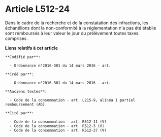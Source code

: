 # Article L512-24

Dans le cadre de la recherche et de la constatation des infractions, les échantillons dont la non-conformité à la
réglementation n'a pas été établie sont remboursés à leur valeur le jour du prélèvement toutes taxes comprises.

**Liens relatifs à cet article**

	**Codifié par**:

	  - Ordonnance n°2016-301 du 14 mars 2016 - art.

	**Créé par**:

	  - Ordonnance n°2016-301 du 14 mars 2016 - art.

	**Anciens textes**:

	  - Code de la consommation - art. L215-9, alinéa 1 partiel remboursement (Ab)

	**Cité par**:

	  - Code de la consommation - art. R512-11 (V)
	  - Code de la consommation - art. R512-3 (V)
	  - Code de la consommation - art. R512-37 (V)
